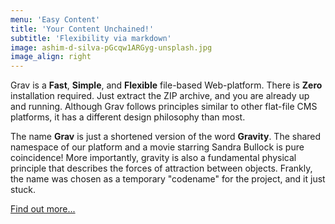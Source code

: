 ```yaml
---
menu: 'Easy Content'
title: 'Your Content Unchained!'
subtitle: 'Flexibility via markdown'
image: ashim-d-silva-pGcqw1ARGyg-unsplash.jpg
image_align: right
---
```


Grav is a **Fast**, **Simple**, and **Flexible** file-based Web-platform. There is **Zero** installation required.  Just extract the ZIP archive, and you are already up and running.  Although Grav follows principles similar to other flat-file CMS platforms, it has a different design philosophy than most.

The name **Grav** is just a shortened version of the word **Gravity**. The shared namespace of our platform and a movie starring Sandra Bullock is pure coincidence! More importantly, gravity is also a fundamental physical principle that describes the forces of attraction between objects. Frankly, the name was chosen as a temporary "codename" for the project, and it just stuck.

[Find out more...](https://getgrav.org?classes=btn,mt-4,w-content,block)
